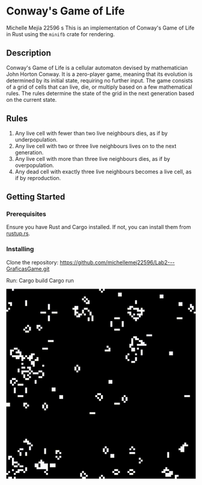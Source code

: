 # Conway's Game of Life
Michelle Mejía 22596
s
This is an implementation of Conway's Game of Life in Rust using the `minifb` crate for rendering.

## Description

Conway's Game of Life is a cellular automaton devised by mathematician John Horton Conway. It is a zero-player game, meaning that its evolution is determined by its initial state, requiring no further input. The game consists of a grid of cells that can live, die, or multiply based on a few mathematical rules. The rules determine the state of the grid in the next generation based on the current state.

## Rules

1. Any live cell with fewer than two live neighbours dies, as if by underpopulation.
2. Any live cell with two or three live neighbours lives on to the next generation.
3. Any live cell with more than three live neighbours dies, as if by overpopulation.
4. Any dead cell with exactly three live neighbours becomes a live cell, as if by reproduction.

## Getting Started

### Prerequisites

Ensure you have Rust and Cargo installed. If not, you can install them from [rustup.rs](https://rustup.rs/).

### Installing

Clone the repository:
https://github.com/michellemej22596/Lab2---GraficasGame.git

Run:
Cargo build
Cargo run



![Game of Life](/Video.gif)

